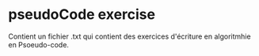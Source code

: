 # pseudoCode exercise
Contient un fichier .txt qui contient des exercices d'écriture en algoritmhie en Psoeudo-code. 
